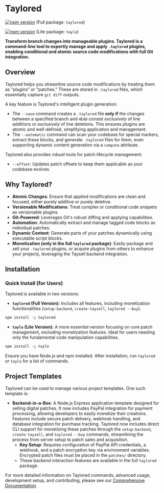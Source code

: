 # Taylored

[![npm version](https://badge.fury.io/js/taylored.svg)](https://badge.fury.io/js/taylored) (Full package: `taylored`)

[![npm version](https://badge.fury.io/js/taylo.svg)](https://badge.fury.io/js/taylo) (Lite package: `taylo`)


**Transform branch changes into manageable plugins. Taylored is a command-line tool to expertly manage and apply `.taylored` plugins, enabling conditional and atomic source code modifications with full Git integration.**

## Overview

Taylored helps you streamline source code modifications by treating them as "plugins" or "patches." These are stored in `.taylored` files, which essentially capture `git diff` outputs.

A key feature is Taylored's intelligent plugin generation:
* The `--save` command creates a `.taylored` file **only if** the changes between a specified branch and `HEAD` consist *exclusively* of line additions or *exclusively* of line deletions. This ensures plugins are atomic and well-defined, simplifying application and management.
* The `--automatic` command can scan your codebase for special markers, extract these blocks, and generate `.taylored` files for them, even supporting dynamic content generation via a `compute` attribute.

Taylored also provides robust tools for patch lifecycle management:
* `--offset`: Updates patch offsets to keep them applicable as your codebase evolves.

## Why Taylored?

* **Atomic Changes**: Ensure that applied modifications are clean and focused, either purely additive or purely deletive.
* **Versionable Modifications**: Treat complex or conditional code snippets as versionable plugins.
* **Git-Powered**: Leverages Git's robust diffing and applying capabilities.
* **Automation**: Automatically extract and manage tagged code blocks as individual patches.
* **Dynamic Content**: Generate parts of your patches dynamically using executable script blocks.
* **Monetization (only in the full `taylored` package)**: Easily package and sell your `.taylored` plugins, or acquire plugins from others to enhance your projects, leveraging the Taysell backend integration.

## Installation

### Quick Install (for Users)

Taylored is available in two versions:

*   **`taylored` (Full Version)**: Includes all features, including monetization functionalities (`setup-backend`, `create-taysell`, `taylored --buy`).
```bash
npm install -g taylored
```
*   **`taylo` (Lite Version)**: A more essential version focusing on core patch management, excluding monetization features. Ideal for users needing only the fundamental code manipulation capabilities.
```bash
npm install -g taylo
```
Ensure you have Node.js and npm installed. After installation, run `taylored` or `taylo` for a list of commands.


## Project Templates

Taylored can be used to manage various project templates. One such template is:

*   **Backend-in-a-Box**: A Node.js Express application template designed for selling digital patches. It now includes PayPal integration for payment processing, allowing developers to easily monetize their creations. Features include secure patch delivery, webhook handling, and database integration for purchase tracking. Taylored now includes direct CLI support for monetizing these patches through the `setup-backend`, `create-taysell`, and `taylored --buy` commands, streamlining the process from server setup to patch sales and acquisition.
    *   **Key Setup**: Requires configuration of PayPal API credentials, a webhook, and a patch encryption key via environment variables. Encrypted patch files must be placed in the `patches/` directory.
    *   These backend interaction features are available in the full `taylored` package.

For more detailed information on Taylored commands, advanced usage, development setup, and contributing, please see our [Comprehensive Documentation](DOCUMENTATION.md).
